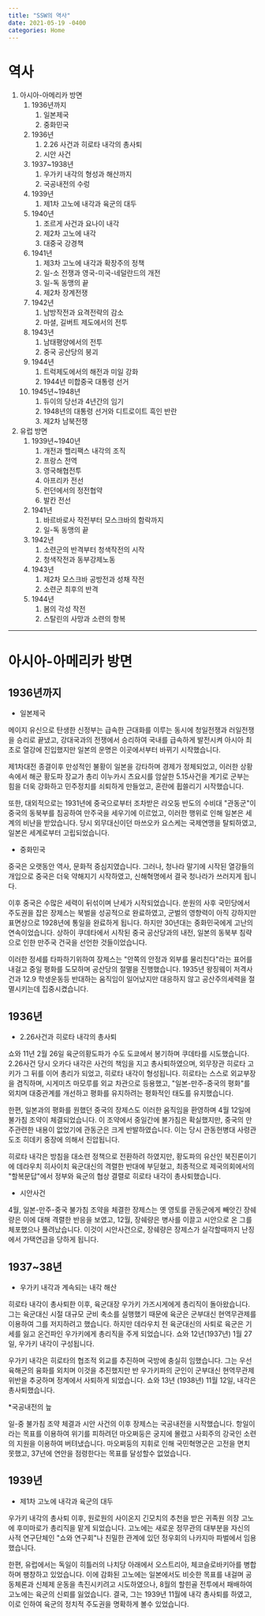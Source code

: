 ```yaml
---
title: "SSW의 역사"
date: 2021-05-19 -0400
categories: Home
---
```

역사
==
1. 아시아-아메리카 방면
    1. 1936년까지
        1. 일본제국
        2. 중화민국
    2. 1936년
        1. 2.26 사건과 히로타 내각의 총사퇴
        2. 시안 사건
    3. 1937~1938년
        1. 우가키 내각의 형성과 해산까지
        2. 국공내전의 수렁
    4. 1939년
        1. 제1차 고노에 내각과 육군의 대두
    5. 1940년
        1. 조르게 사건과 요나이 내각
        2. 제2차 고노에 내각
        3. 대중국 강경책
    6. 1941년
        1. 제3차 고노에 내각과 확장주의 정책
        2. 일-소 전쟁과 영국-미국-네덜란드의 개전
        3. 일-독 동맹의 끝
        4. 제2차 장계전쟁
    7. 1942년
        1. 남방작전과 요격전략의 감소
        2. 마셜, 길버트 제도에서의 전투
    8. 1943년
        1. 남태평양에서의 전투
        2. 중국 공산당의 붕괴
    9. 1944년
        1. 트럭제도에서의 해전과 미일 강화
        2. 1944년 미합중국 대통령 선거
    10. 1945년~1948년
        1. 듀이의 당선과 4년간의 임기
        2. 1948년의 대통령 선거와 디트로이트 흑인 반란
        3. 제2차 남북전쟁
2. 유럽 방면
    1. 1939년~1940년
        1. 개전과 핼리팩스 내각의 조직
        2. 프랑스 전역
        3. 영국해협전투
        4. 아프리카 전선
        5. 런던에서의 정전협약
        6. 발칸 전선
    2. 1941년
        1. 바르바로사 작전부터 모스크바의 함락까지
        2. 일-독 동맹의 끝
    3. 1942년
        1. 소련군의 반격부터 청색작전의 시작
        2. 청색작전과 동부강제노동
    4. 1943년
        1. 제2차 모스크바 공방전과 성채 작전
        2. 소련군 최후의 반격
    5. 1944년
        1. 봄의 각성 작전
        2. 스탈린의 사망과 소련의 항복
        
---------------------------------------
# 아시아-아메리카 방면
## 1936년까지
* 일본제국

메이지 유신으로 탄생한 신정부는 급속한 근대화를 이루는 동시에 청일전쟁과 러일전쟁을 승리로 끝냈고, 강대국과의 전쟁에서 승리하여 국내를 급속하게 발전시켜 아시아 최초로 열강에 진입했지만 일본의 운명은 이곳에서부터 바뀌기 시작했습니다.

제1차대전 종결이후 만성적인 불황이 일본을 강타하며 경제가 정체되었고, 이러한 상황속에서 해군 황도파 장교가 총리 이누카시 츠요시를 암살한 5.15사건을 계기로 군부는 힘을 더욱 강화하고 민주정치를 쇠퇴하게 만들었고, 혼란에 휩쓸리기 시작했습니다.

또한, 대외적으로는 1931년에 중국으로부터 조차받은 랴오둥 반도의 수비대 "관동군"이 중국의 동북부를 침공하여 만주국을 세우기에 이르었고, 이러한 행위로 인해 일본은 세계의 비난을 받았습니다. 당시 외무대신이던 마쓰오카 요스케는 국제연맹을 탈퇴하였고, 일본은 세계로부터 고립되었습니다.

* 중화민국

중국은 오랫동안 역사, 문화적 중심지였습니다. 그러나, 청나라 말기에 시작된 열강들의 개입으로 중국은 더욱 약해지기 시작하였고, 신해혁명에서 결국 청나라가 쓰러지게 됩니다.

이후 중국은 수많은 세력이 뒤섞이며 난세가 시작되었습니다. 쑨원의 사후 국민당에서 주도권을 잡은 장제스는 북벌을 성공적으로 완료하였고, 군벌의 영향력이 아직 강하지만 표면상으로 1928년에 통일을 완료하게 됩니다. 하지만 30년대는 중화민국에게 고난의 연속이었습니다. 상하이 쿠데타에서 시작된 중국 공산당과의 내전, 일본의 동북부 침략으로 인한 만주국 건국을 선언한 것들이었습니다.

이러한 정세를 타파하기위하여 장제스는 "안쪽의 안정과 외부를 물리친다"라는 표어를 내걸고 중일 평화를 도모하며 공산당의 절멸을 진행했습니다. 1935년 왕징웨이 저격사건과 12.9 학생운동등 반대하는 움직임이 일어났지만 대응하지 않고 공산주의세력을 절멸시키는데 집중시켰습니다.

## 1936년
* 2.26사건과 히로타 내각의 총사퇴

쇼와 11년 2월 26일 육군의황도파가 수도 도쿄에서 봉기하며 쿠데타를 시도했습니다. 2.26사건 당시 오카다 내각은 사건의 책임을 지고 총사퇴하였으며, 외무장관 히로타 고키가 그 뒤를 이어 총리가 되었고, 히로타 내각이 형성됩니다. 히로타는 스스로 외교부장을 겸직하며, 시게미츠 마모루를 외교 차관으로 등용했고, "일본-만주-중국의 평화"를 외치며 대중관계를 개선하고 평화를 유지하려는 평화적인 태도를 유지했습니다.

한편, 일본과의 평화를 원했던 중국의 장제스도 이러한 움직임을 환영하며 4월 12일에 불가침 조약이 체결되었습니다. 이 조약에서 중일간에 불가침은 확실했지만, 중국의 만주관련한 내용이 없었기에 관동군은 크게 반발하였습니다. 이는 당시 관동헌병대 사령관 도조 히데키 중장에 의해서 진압됩니다.

히로타 내각은 방침을 대소련 정책으로 전환하려 하였지만, 황도파의 유산인 북진론이기에 데라우치 히사이치 육군대신의 격렬한 반대에 부딛혔고, 최종적으로 제국의회에서의 "할복문답"에서 정부와 육군의 협상 결렬로 히로타 내각이 총사퇴했습니다.

* 시안사건

4월, 일본-만주-중국 불가침 조약을 체결한 장제스는 옛 영토를 관동군에게 빼앗긴 장쉐량은 이에 대해 격렬한 반응을 보였고, 12월, 장쉐량은 병사를 이끌고 시안으로 온 그를 체포했으나 풀려났습니다. 이것이 시안사건으로, 장쉐량은 장제스가 실각할때까지 난징에서 가택연금을 당하게 됩니다.

## 1937~38년
* 우가키 내각과 계속되는 내각 해산

히로타 내각이 총사퇴한 이후, 육군대장 우가키 가즈시게에게 총리직이 돌아왔습니다. 그는 육군대신 시절 대규모 군비 축소를 실행했기 때문에 육군은 군부대신 현역무관제를 이용하여 그를 저지하려고 했습니다. 하지만 데라우치 전 육군대신의 사퇴로 육군은 기세를 잃고 온건파인 우가키에게 총리직을 주게 되었습니다. 쇼와 12년(1937년) 1월 27일, 우가키 내각이 구성됩니다.

우가키 내각은 히로타의 협조적 외교를 추진하며 국방에 충실히 임했습니다. 그는 우선 육해군의 융화를 외치며 이것을 추진했지만 반 우가키파의 군인이 군부대신 현역무관제 위반을 추궁하며 정계에서 사퇴하게 되었습니다. 쇼와 13년 (1938년) 11월 12일, 내각은 총사퇴했습니다.

*국공내전의 늪

일-중 불가침 조약 체결과 시안 사건의 이후 장제스는 국공내전을 시작했습니다. 항일이라는 목표를 이용하여 위기를 피하려던 마오쩌둥은 궁지에 몰렸고 사회주의 강국인 소련의 지원을 이용하여 버텨냈습니다. 마오쩌둥의 지휘로 인해 국민혁명군은 고전을 면치 못했고, 37년에 연안을 점령한다는 목표를 달성할수 없었습니다.

## 1939년
* 제1차 고노에 내각과 육군의 대두

우가키 내각의 총사퇴 이후, 원로원의 사이온지 긴모치의 추천을 받은 귀족원 의장 고노에 후미마로가 총리직을 맡게 되었습니다. 고노에는 새로운 정무관의 대부분을 자신의 사적 연구단체인 "쇼와 연구회"나 친밀한 관계에 있던 정우회의 나카지마 파벌에서 임용했습니다.

한편, 유럽에서는 독일이 히틀러의 나치당 아래에서 오스트리아, 체코슬로바키아를 병합하며 팽창하고 있었습니다. 이에 감화된 고노에는 일본에서도 비슷한 목표를 내걸며 공동체론과 신체제 운동을 촉진시키려고 시도하였으나, 8월의 할힌골 전투에서 패배하여 고노에는 육군의 신뢰를 잃었습니다.
결국, 그는 1939년 11월에 내각 총사퇴를 하였고, 이로 인하여 육군의 정치적 주도권을 명확하게 볼수 있었습니다.